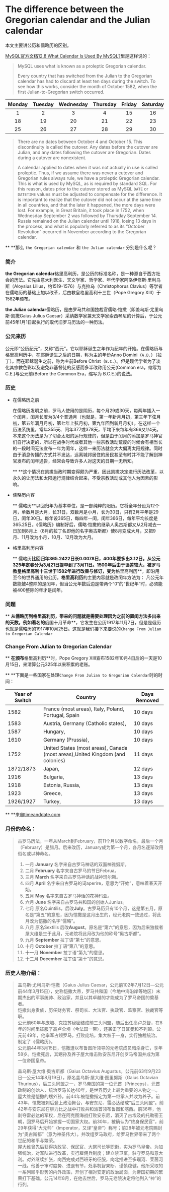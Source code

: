 # The difference between the Gregorian calendar and the Julian calendar

本文主要讲公历和儒略历的区别。

[MySQL官方文档12.8 What Calendar Is Used By MySQL?](https://dev.mysql.com/doc/refman/5.7/en/mysql-calendar.html)里是这样说的：

> MySQL uses what is known as a proleptic Gregorian calendar.
>
> Every country that has switched from the Julian to the Gregorian calendar has had to discard at least ten days during the switch. To see how this works, consider the month of October 1582, when the first Julian-to-Gregorian switch occurred.

| Monday | Tuesday | Wednesday | Thursday | Friday | Saturday | Sunday |
| :---: | :---: | :---: | :---: | :---: | :---: | :---: |
| 1 | 2 | 3 | 4 | 15 | 16 | 17 |
| 18 | 19 | 20 | 21 | 22 | 23 | 24 |
| 25 | 26 | 27 | 28 | 29 | 30 | 31 |

> There are no dates between October 4 and October 15. This discontinuity is called the cutover. Any dates before the cutover are Julian, and any dates following the cutover are Gregorian. Dates during a cutover are nonexistent.
>
> A calendar applied to dates when it was not actually in use is called proleptic. Thus, if we assume there was never a cutover and Gregorian rules always rule, we have a proleptic Gregorian calendar. This is what is used by MySQL, as is required by standard SQL. For this reason, dates prior to the cutover stored as MySQL `DATE` or `DATETIME` values must be adjusted to compensate for the difference. It is important to realize that the cutover did not occur at the same time in all countries, and that the later it happened, the more days were lost. For example, in Great Britain, it took place in 1752, when Wednesday September 2 was followed by Thursday September 14. Russia remained on the Julian calendar until 1918, losing 13 days in the process, and what is popularly referred to as its “October Revolution” occurred in November according to the Gregorian calendar.

**   **那么 `the Gregorian calendar` 和 `the Julian calendar` 分别是什么呢？

### 简介

**the Gregorian calendar**格里高利历，是公历的标准名称，是一种源自于西方社会的历法。它先由意大利医生、天文学家、哲学家、年代学家阿洛伊修斯·里利乌斯（Aloysius Lilius，约1519-1576）与克拉乌（Christophorus Clavius）等学者在儒略历的基础上加以改革，后由教皇格里高利十三世（Pope Gregory XIII）于1582年颁布。

**the Julian calendar**儒略历，是由罗马共和国独裁官儒略·恺撒（即盖乌斯·尤里乌斯·凯撒Gaius Julius Caesar）采纳数学家兼天文学家索西琴尼的计算后，于公元前45年1月1日起执行的取代旧罗马历法的一种历法。

### 公元来历

公元即“公历纪元”，又称“西元”。它以耶稣诞生之年作为纪年的开始。在儒略历与格里高利历中，在耶稣诞生之后的日期，称为主的年份Anno Domini（`A.D.`）（拉丁）。而在耶稣诞生之前，称为主前Before Christ（`B.C.`）。但是现代学者为了淡化其宗教色彩以及避免非基督徒的反感而多半改称用公元\(Common era，缩写为C.E.\)与公元前\(Before the Common Era，缩写为 B.C.E.\)的说法。

### 历史

* 在儒略历之前

  在儒略历发明之前，罗马人使用的是阴历，每个月29或30天，每两年插入一个闰月，闰月长度为3/4个普通月（也就是，第一年新月月初，第三年下弦月初，第五年满月月初，第七年上弦月初，第九年回到新月月初）。在这样一个历法系统里，常年355天、闰年377或378天，平均下来每年有366又1/4天。本来这个历法是为了切合太阳的运行规律的，但是由于闰月的添加是罗马神官们自行决定的，所以在战争时代或者其他一些宗教活动荒废的时候会有相当长的一段时间无法宣布一年为闰年，这样一来历法就会大大偏离太阳规律。同时由于消息传播的方式并不发达，远离城邦居住的居民甚至有时并不能了解到神官发布的闰年通告，经常会导致许多人对这天的日期一无所知。

  **   **这个情况在凯撒当政时期变得颇为严重，因此凯撒决定进行历法改革，以永久的让历法和太阳运行规律结合起来，不受宗教活动或其他人为因素的影响。

* 儒略历内容

  **   儒略历**以回归年为基本单位，是一部纯粹的阳历。它将全年分设为12个月，单数月是大月，长31日，双数月是小月，长为30日，只有2月平年是29日，闰年30日。每年设365日，每四年一闰，闰年366日，每年平均长度是365.25日。《儒略历》编制好后，儒略·恺撒的继承人奥古斯都又从2月减去一日加到8月上（8月的拉丁名即他的名字奥古斯都）使8月变成大月，又把9月、11月改为小月，10月、12月改为大月。

* 格里高利历内容

  **   儒略历**比回归年365.2422日长0.0078日，400年要多出3.12日。从公元325年定春分为3月21日提早到了3月11日。1500年后由于误差较大，被罗马教皇格里高利十三世于1582年进行改善与修订，变为**格里高利历**，即沿用至今的世界通用的公历。**格里高利历**的主要内容就是改闰年方法为： 凡公元年数能被4整除的是闰年，但当公元年数后边是带两个“0”的“世纪年”时，必须能被400整除的年才是闰年。

### 问题

**   **从儒略历到格里高利历，带来的问题就是需要处理因为之前的置闰方法多出来的天数。例如著名的**俄国十月革命**，它发生在公历1917年11月7日，但是是俄历也就是儒略历的1917年10月25日。这就是我们接下来要说的`Change From Julian to Gregorian Calendar`

### Change From Julian to Gregorian Calendar

**   **在颁布**格里高利历**时，Pope Gregory XIII宣布1582年10月4日后的一天是10月15日，来清算公元325年以来积累的老账。

**   **下面是一些国家在处理`Change From Julian to Gregorian Calendar`时的时间：

| Year of Switch | Country | Days Removed |
| --- | --- | --- |
| 1582 | France \(most areas\), Italy, Poland, Portugal, Spain | 10 days |
| 1583 | Austria, Germany \(Catholic states\), | 10 days |
| 1587 | Hungary, | 10 days |
| 1610 | Germany \(Prussia\), | 10 days |
| 1752 | United States \(most areas\), Canada \(most areas\),United Kingdom \(and colonies\) | 11 days |
| 1872/1873 | Japan, | 12 days |
| 1916 | Bulgaria, | 13 days |
| 1918 | Estonia, Russia, | 13 days |
| 1923 | Greece, | 13 days |
| 1926/1927 | Turkey, | 13 days |

**   **来自[timeanddate.com](https://www.timeanddate.com/calendar/julian-gregorian-switch.html)

### 月份的命名：

> 古罗马历法，一年从March到February，前11个月以数字命名，最后一个月（February）是腊月。后来改历，January成为第一个月，各月名逐渐改用俗名或以神命名。  
> 1. 一月 **January** 名字来自古罗马神话的双面神雅努斯。  
> 2. 二月 **February** 名字来自古罗马的节日Februa。  
> 3. 三月 **March** 名字来自古罗马神话的战神玛尔斯。  
> 4. 四月 **April** 名字来自古罗马的词aperire，意思为“开始”，意味着春天开始。  
> 5. 五月 **May** 名字来自古罗马神话的花神玛亚。  
> 6. 六月 **June** 名字来自古罗马共和国的创始人Junius。  
> 7. 七月 原名Quintilis，后改**July**。古罗马历只有10个月，这是第五月，原名是“第五”的意思，因为恺撒是这月出生的，经元老院一致通过，将此月改为恺撒的名字“儒略”。  
> 8. 八月 原名Sextilis 后改**August**。原名是“第六”的意思，因为后来独裁者屋大维是生于此月，元老院将此月改为他的称号“奥古斯都”。  
> 9. 九月 **September** 拉丁语“第七”的意思。  
> 10. 十月 **October** 拉丁语“第八”的意思。  
> 11. 十一月 **November** 拉丁语“第九”的意思。  
> 12. 十二月 **December** 拉丁语“第十”的意思。

### 历史人物介绍：

> 盖乌斯·尤利乌斯·恺撒（Gaius Julius Caesar，公元前102年7月12日—公元前44年3月15日），史称恺撒大帝，罗马共和国（今地中海沿岸等地区）末期杰出的军事统帅、政治家，并且以其卓越的才能成为了罗马帝国的奠基者。  
> 恺撒出身贵族，历任财务官、祭司长、大法官、执政官、监察官、独裁官等职。  
> 公元前60年与庞培、克拉苏秘密结成前三头同盟，随后出任高卢总督，在8年的时间里征服了高卢全境（今法国一带），还袭击了日耳曼和不列颠。公元前49年，他率军占领罗马，打败庞培，集大权于一身，实行独裁统治。制定了《儒略历》。  
> 公元前44年3月15日，恺撒遭以布鲁图所领导的元老院成员暗杀身亡，享年58岁。恺撒死后，其甥孙及养子屋大维击败安东尼开创罗马帝国并成为第一位帝国皇帝。
>
> 盖乌斯·屋大维·奥古斯都（Gaius Octavius Augustus，公元前63年9月23日—公元14年8月19日），原名盖乌斯·屋大维·图里努斯（Gaius Octavian Thurinus），后三头同盟之一，罗马帝国的第一位元首（Princeps），元首政制的创始人，统治罗马长达40年，是世界历史上最为重要的人物之一。  
> 屋大维是恺撒的甥外孙，前44年被恺撒指定为第一继承人并收为养子。前43年，恺撒被刺后登上政治舞台，与安东尼、雷必达结成“后三头同盟”。前42年与安东尼在腓力比之战中打败共和派首领布鲁图和喀西。前36年，他剥夺雷必达的军权，后在阿克图海战打败安东尼，消灭了古埃及的托勒密王朝，回罗马后开始掌握一切国家大权。前30年，被确认为“终身保民官”，前29年获得“大元帅”（Imperator，又译“皇帝”）称号；前28年被元老院赐封为“奥古斯都”（意为神圣伟大）。并改组罗马政府，给罗马世界带来了两个世纪的和平与繁荣。  
> 屋大维曾先后获得执政官、保民官、大祭司长等职衔，实为罗马皇帝。为加强统治，对军队进行改革，实行雇佣兵制度；建立禁卫军，驻守罗马和意大利。对外继续扩张，向西完成对西班牙的征服，向北推进至多瑙河、莱茵河一线。他善于审时度势、进退有节，处事机智果断、谨慎稳健。他所采取的一系列顺乎形势的内外政策，开创了相对安定的政治局面，为帝国初期的繁荣打下基础。公元14年8月，在他去世后，罗马元老院决定将他列入“神”的行列。



